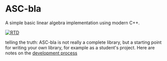# ASC-bla
A simple basic linear algebra implementation using modern C++.

[![RTD](https://readthedocs.org/projects/triadtitans-bla/badge/?version=latest)](https://triadtitans-bla.readthedocs.io/en/latest/?badge=latest)


telling the truth: ASC-bla is not really a complete library,
but a starting point for writing your own library, for example as a student's project.
Here are notes on the
[development process](https://jschoeberl.github.io/IntroSC/intro.html)

